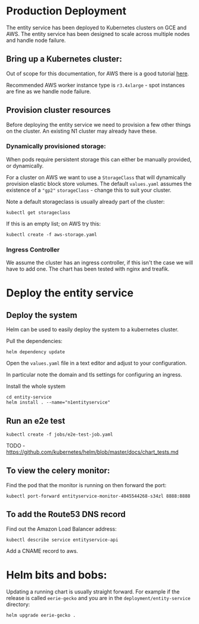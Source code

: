 # Production Deployment 

The entity service has been deployed to Kubernetes clusters on GCE and
AWS. The entity service has been designed to scale across multiple nodes
and handle node failure.

## Bring up a Kubernetes cluster:

Out of scope for this documentation, for AWS there is a good
tutorial [here](https://github.com/coreos/kube-aws).

Recommended AWS worker instance type is `r3.4xlarge` - spot instances are 
fine as we handle node failure.

## Provision cluster resources

Before deploying the entity service we need to provision a few other
things on the cluster. An existing N1 cluster may already have these.

### Dynamically provisioned storage:

When pods require persistent storage this can either be manually provided,
or dynamically.

For a cluster on AWS we want to use a `StorageClass` that will dynamically 
provision elastic block store volumes. The default `values.yaml` assumes
the existence of a `"gp2"` `storageClass` - change this to suit your cluster. 

Note a default storageclass is usually already part of the cluster:

    kubectl get storageclass

If this is an empty list; on AWS try this:

    kubectl create -f aws-storage.yaml


### Ingress Controller

We assume the cluster has an ingress controller, if this isn't the case 
we will have to add one. The chart has been tested with nginx and treafik.


# Deploy the entity service


## Deploy the system

Helm can be used to easily deploy the system to a kubernetes cluster.

Pull the dependencies:
    
    helm dependency update

Open the `values.yaml` file in a text editor and adjust to your configuration.

In particular note the domain and tls settings for configuring an ingress.

Install the whole system

    cd entity-service
    helm install . --name="n1entityservice"



## Run an e2e test

    kubectl create -f jobs/e2e-test-job.yaml

TODO - https://github.com/kubernetes/helm/blob/master/docs/chart_tests.md

## To view the celery monitor:

Find the pod that the monitor is running on then forward the port:

    kubectl port-forward entityservice-monitor-4045544268-s34zl 8888:8888

## To add the Route53 DNS record

Find out the Amazon Load Balancer address:

    kubectl describe service entityservice-api

Add a CNAME record to aws.


# Helm bits and bobs:

Updating a running chart is usually straight forward. For example if the
release is called `eerie-gecko` and you are in the `deployment/entity-service`
directory:

    helm upgrade eerie-gecko .